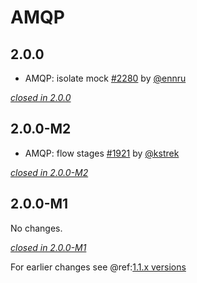 # AMQP

## 2.0.0

- AMQP: isolate mock [#2280](https://github.com/akka/alpakka/issues/2280) by [@ennru](https://github.com/ennru)

[*closed in 2.0.0*](https://github.com/akka/alpakka/issues?q=is%3Aclosed+milestone%3A2.0.0+label%3Ap%3Aamqp)


## 2.0.0-M2

- AMQP: flow stages [#1921](https://github.com/akka/alpakka/issues/1921) by [@kstrek](https://github.com/kstrek)

[*closed in 2.0.0-M2*](https://github.com/akka/alpakka/issues?q=is%3Aclosed+milestone%3A2.0.0-M2+label%3Ap%3Aamqp)

## 2.0.0-M1

No changes.

[*closed in 2.0.0-M1*](https://github.com/akka/alpakka/issues?q=is%3Aclosed+milestone%3A2.0.0-M1+label%3Ap%3Aamqp)

For earlier changes see @ref:[1.1.x versions](../1.1.x/amqp.md)
